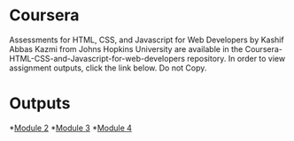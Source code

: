 # Coursera
Assessments for HTML, CSS, and Javascript for Web Developers by Kashif Abbas Kazmi from Johns Hopkins University are available in the Coursera-HTML-CSS-and-Javascript-for-web-developers repository. In order to view assignment outputs, click the link below. Do not Copy.

# Outputs
*[Module 2](https://kashiekzmi.github.io/Coursera-HTML-CSS-and-Javascript-for-web-developers/Coursera%20Solutions/Assignment%202/index.html)
*[Module 3](https://kashiekzmi.github.io/Coursera-HTML-CSS-and-Javascript-for-web-developers/Coursera%20Solutions/Assignment%203/index.html)
*[Module 4](https://kashiekzmi.github.io/Coursera-HTML-CSS-and-Javascript-for-web-developers/Coursera%20Solutions/Assignment%204/index.html)
